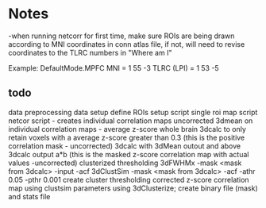 # Notes
-when running netcorr for first time, make sure ROIs are being drawn according to MNI coordinates in conn atlas file, if not, will need to revise coordinates to the TLRC numbers in "Where am I"

Example:
DefaultMode.MPFC 
MNI = 1   55  -3
TLRC (LPI) = 1 53 -5


## todo
data preprocessing
data setup
define ROIs
setup script
single roi map script
netcor script - creates individual correlation maps uncorrected
3dmean on individual correlation maps - average z-score whole brain
3dcalc to only retain voxels with a average z-score greater than 0.3 (this is the positive correlation mask - uncorrected)
3dcalc with 3dMean outout and above 3dcalc output a*b (this is the masked z-score correlation map with actual values -uncorrected)
clusterized thresholding
3dFWHMx -mask <mask from 3dcalc> -input <average WB z-score map> -acf
3dClustSim -mask <mask from 3dcalc> -acf <acf values from above> -athr 0.05 -pthr 0.001
create cluster thresholding corrected z-score correlation map using clustsim parameters using 3dClusterize; create binary file (mask) and stats file

